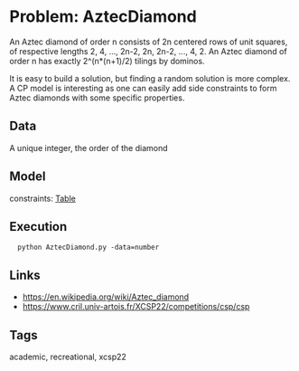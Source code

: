 # Problem: AztecDiamond

An Aztec diamond of order n consists of 2n centered rows of unit squares, of respective lengths 2, 4, ..., 2n-2, 2n, 2n-2, ..., 4, 2.
An Aztec diamond of order n has exactly 2^(n*(n+1)/2) tilings by dominos.

It is easy to build a solution, but finding a random solution is more complex.
A CP model is interesting as one can easily add side constraints to form Aztec diamonds with some specific properties.

## Data
  A unique integer, the order of the diamond

## Model
  constraints: [Table](https://pycsp.org/documentation/constraints/Table)

## Execution
```
  python AztecDiamond.py -data=number
```

## Links
  - https://en.wikipedia.org/wiki/Aztec_diamond
  - https://www.cril.univ-artois.fr/XCSP22/competitions/csp/csp

## Tags
  academic, recreational, xcsp22
